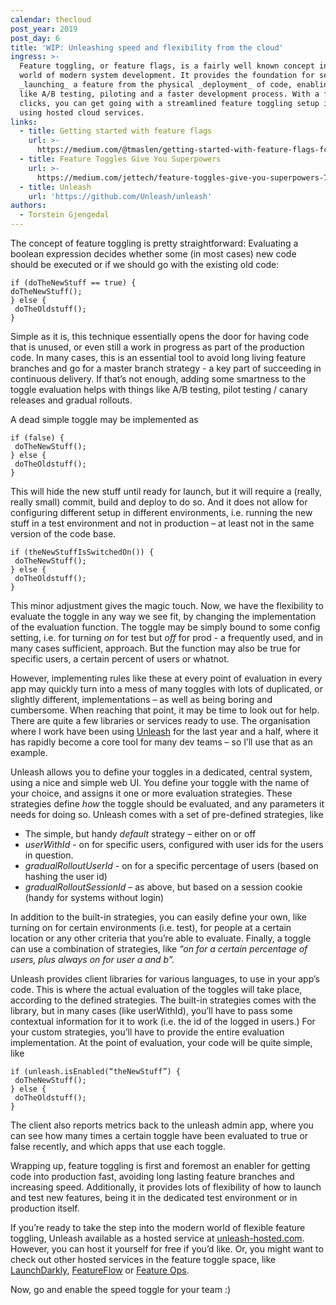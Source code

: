 ```yaml
---
calendar: thecloud
post_year: 2019
post_day: 6
title: 'WIP: Unleashing speed and flexibility from the cloud'
ingress: >-
  Feature toggling, or feature flags, is a fairly well known concept in the
  world of modern system development. It provides the foundation for separating
  _launching_ a feature from the physical _deployment_ of code, enabling things
  like A/B testing, piloting and a faster development process. With a few
  clicks, you can get going with a streamlined feature toggling setup in no time
  using hosted cloud services.
links:
  - title: Getting started with feature flags
    url: >-
      https://medium.com/@tmaslen/getting-started-with-feature-flags-fc3e617260fe
  - title: Feature Toggles Give You Superpowers
    url: >-
      https://medium.com/jettech/feature-toggles-give-you-superpowers-78fdeb7ab5e8
  - title: Unleash
    url: 'https://github.com/Unleash/unleash'
authors:
  - Torstein Gjengedal
---
```

The concept of feature toggling is pretty straightforward: Evaluating a boolean expression decides whether some (in most cases) new code should be executed or if we should go with the existing old code:

`if (doTheNewStuff == true) { `\
  `doTheNewStuff(); `\
`} else { `\
`  doTheOldstuff(); `\
`}`

Simple as it is, this technique essentially opens the door for having code that is unused, or even still a work in progress as part of the production code. In many cases, this is an essential tool to avoid long living feature branches and go for a master branch strategy - a key part of succeeding in continuous delivery. If that’s not enough, adding some smartness to the toggle evaluation helps with things like A/B testing, pilot testing / canary releases and gradual rollouts.

A dead simple toggle may be implemented as 

`if (false) { `\
`  doTheNewStuff(); `\
`} else { `\
`  doTheOldstuff(); `\
`}`

This will hide the new stuff until ready for launch, but it will require a (really, really small) commit, build and deploy to do so. And it does not allow for configuring different setup in different environments, i.e. running the new stuff in a test environment and not in production – at least not in the same version of the code base.

`if (theNewStuffIsSwitchedOn()) { `\
`  doTheNewStuff(); `\
`} else { `\
`  doTheOldstuff(); `\
`}`

This minor adjustment gives the magic touch. Now, we have the flexibility to evaluate the toggle in any way we see fit, by changing the implementation of the evaluation function. The toggle may be simply bound to some config setting, i.e. for turning _on_ for test but _off_ for prod - a frequently used, and in many cases sufficient, approach. But the function may also be true for specific users, a certain percent of users or whatnot.

However, implementing rules like these at every point of evaluation in every app may quickly turn into a mess of many toggles with lots of duplicated, or slightly different, implementations – as well as being boring and cumbersome. When reaching that point, it may be time to look out for help. There are quite a few libraries or services ready to use. The organisation where I work have been using [Unleash](https://github.com/Unleash/unleash) for the last year and a half, where it has rapidly become a core tool for many dev teams – so I’ll use that as an example.

Unleash allows you to define your toggles in a dedicated, central system, using a nice and simple web UI. You define your toggle with the name of your choice, and assigns it one or more evaluation strategies. These strategies define _how_ the toggle should be evaluated, and any parameters it needs for doing so. Unleash comes with a set of pre-defined strategies, like 

* The simple, but handy _default_ strategy – either on or off
* _userWithId_ - on for specific users, configured with user ids for the users in question.
* _gradualRolloutUserId_ - on for a specific percentage of users (based on hashing the user id)
* _gradualRolloutSessionId_ – as above, but based on a session cookie (handy for systems without login)

In addition to the built-in strategies, you can easily define your own, like turning on for certain environments (i.e. test), for people at a certain location or any other criteria that you’re able to evaluate. Finally, a toggle can use a combination of strategies, like _“on for a certain percentage of users, plus always on for user a and b”._

Unleash provides client libraries for various languages, to use in your app’s code. This is where the actual evaluation of the toggles will take place, according to the defined strategies. The built-in strategies comes with the library, but in many cases (like userWithId), you’ll have to pass some contextual information for it to work (i.e. the id of the logged in users.) For your custom strategies, you’ll have to provide the entire evaluation implementation. At the point of evaluation, your code will be quite simple, like 

`if (unleash.isEnabled(“theNewStuff”) { `\
`  doTheNewStuff(); `\
`} else { `\
`  doTheOldstuff(); `\
`}`

The client also reports metrics back to the unleash admin app, where you can see how many times a certain toggle have been evaluated to true or false recently, and which apps that use each toggle.

Wrapping up, feature toggling is first and foremost an enabler for getting code into production fast, avoiding long lasting feature branches and increasing speed. Additionally, it provides lots of flexibility of how to launch and test new features, being it in the dedicated test environment  or in production itself.

If you’re ready to take the step into the modern world of flexible feature toggling, Unleash available as a hosted service at [unleash-hosted.com](unleash-hosted.com). However, you can host it yourself for free if you’d like. Or, you might want to check out other hosted services in the feature toggle space, like [LaunchDarkly](https://launchdarkly.com/),  [FeatureFlow](https://www.featureflow.io/) or [Feature Ops](https://www.featureops.com/).

Now, go and enable the speed toggle for your team :)
